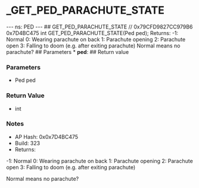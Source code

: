 # _GET_PED_PARACHUTE_STATE

--- ns: PED --- ## GET_PED_PARACHUTE_STATE  // 0x79CFD9827CC979B6 0x7D4BC475 int GET_PED_PARACHUTE_STATE(Ped ped);  Returns: -1: Normal 0: Wearing parachute on back 1: Parachute opening 2: Parachute open 3: Falling to doom (e.g. after exiting parachute) Normal means no parachute?  ## Parameters * **ped**:  ## Return value

### Parameters
* Ped ped

### Return Value
* int

### Notes
* AP Hash: 0x0x7D4BC475
* Build: 323
* Returns:

-1: Normal
0: Wearing parachute on back
1: Parachute opening
2: Parachute open
3: Falling to doom (e.g. after exiting parachute)

Normal means no parachute?

